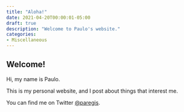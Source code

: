 ```yaml
---
title: "Aloha!"
date: 2021-04-20T00:00:01-05:00
draft: true
description: "Welcome to Paulo's website."
categories:
- Miscellaneous
---
```


## Welcome!

Hi, my name is Paulo.

This is my personal website, and I post about things that interest me.

You can find me on Twitter [@paregis](https://twitter.com/paregis).

